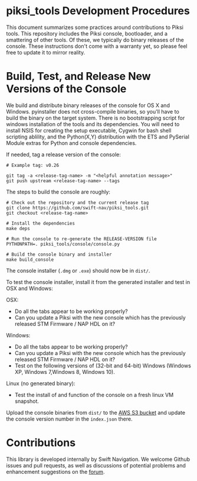 piksi_tools Development Procedures
==================================

This document summarizes some practices around contributions to Piksi
tools. This repository includes the Piksi console, bootloader, and a
smattering of other tools. Of these, we typically do binary releases
of the console. These instructions don't come with a warranty yet, so
please feel free to update it to mirror reality.

# Build, Test, and Release New Versions of the Console

We build and distribute binary releases of the console for OS X and
Windows. pyinstaller does not cross-compile binaries, so you'll have
to build the binary on the target system. There is no bootstrapping
script for windows installation of the tools and its dependencies.
You will need to install NSIS for creating the setup executable,
Cygwin for bash shell scripting ablility, and the Python(X,Y)
distribution with the ETS and PySerial Module extras for Python and
console dependencies.

If needed, tag a release version of the console:

```shell
# Example tag: v0.26

git tag -a <release-tag-name> -m "<helpful annotation message>"
git push upstream <release-tag-name> --tags

```

The steps to build the console are roughly:

```shell
# Check out the repository and the current release tag
git clone https://github.com/swift-nav/piksi_tools.git
git checkout <release-tag-name>

# Install the dependencies
make deps

# Run the console to re-generate the RELEASE-VERSION file
PYTHONPATH=. piksi_tools/console/console.py

# Build the console binary and installer
make build_console
```

The console installer (`.dmg` or `.exe`) should now be in `dist/`.

To test the console installer, install it from the generated installer
and test in OSX and Windows:

OSX:
- Do all the tabs appear to be working properly?
- Can you update a Piksi with the new console which has the previously
  released STM Firmware / NAP HDL on it?

Windows:
- Do all the tabs appear to be working properly?
- Can you update a Piksi with the new console which has the previously
  released STM Firmware / NAP HDL on it?
- Test on the following versions of (32-bit and 64-bit) Windows
  (Windows XP, Windows 7,Windows 8, Windows 10).

Linux (no generated binary):
- Test the install of and function of the console on a fresh linux VM
  snapshot.

Upload the console binaries from `dist/` to the
[AWS S3 bucket](http://downloads.swiftnav.com/piksi_console/) and
update the console version number in the `index.json` there.

# Contributions

This library is developed internally by Swift Navigation. We welcome
Github issues and pull requests, as well as discussions of potential
problems and enhancement suggestions on the
[forum](https://groups.google.com/forum/#!forum/swiftnav-discuss).
